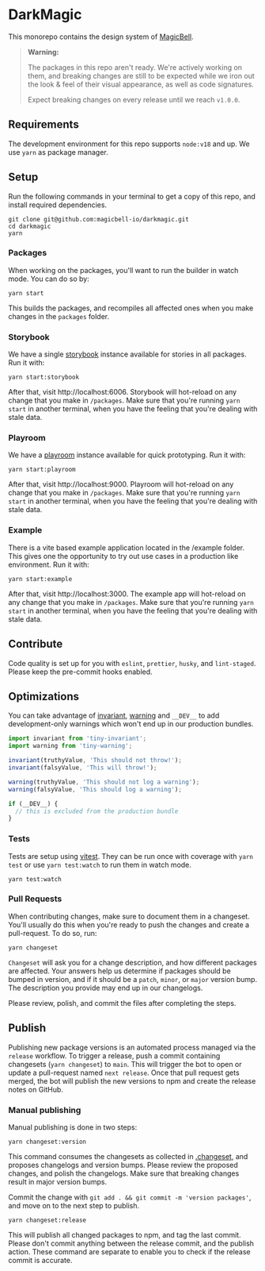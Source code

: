# DarkMagic

This monorepo contains the design system of [MagicBell](https://magicbell.com).

> **Warning:**
>
> The packages in this repo aren't ready. We're actively working on them, and breaking changes are still to be expected
> while we iron out the look & feel of their visual appearance, as well as code signatures.
>
> Expect breaking changes on every release until we reach `v1.0.0`.

## Requirements

The development environment for this repo supports `node:v18` and up. We use `yarn` as package manager.

## Setup

Run the following commands in your terminal to get a copy of this repo, and install required dependencies.

```
git clone git@github.com:magicbell-io/darkmagic.git
cd darkmagic
yarn
```

### Packages

When working on the packages, you'll want to run the builder in watch mode. You can do so by:

```
yarn start
```

This builds the packages, and recompiles all affected ones when you make changes in the `packages` folder.

### Storybook

We have a single [storybook](https://storybook.js.org/) instance available for stories in all packages. Run it with:

```
yarn start:storybook
```

After that, visit http://localhost:6006. Storybook will hot-reload on any change that you make in `/packages`. Make sure that you're running `yarn start` in another terminal, when you have the feeling that you're dealing with stale data.

### Playroom

We have a [playroom](https://github.com/seek-oss/playroom) instance available for quick prototyping. Run it with:

```
yarn start:playroom
```

After that, visit http://localhost:9000. Playroom will hot-reload on any change that you make in `/packages`. Make sure that you're running `yarn start` in another terminal, when you have the feeling that you're dealing with stale data.

### Example

There is a vite based example application located in the /example folder. This gives one the opportunity to try out use cases in a production like environment. Run it with:

```
yarn start:example
```

After that, visit http://localhost:3000. The example app will hot-reload on any change that you make in `/packages`. Make sure that you're running `yarn start` in another terminal, when you have the feeling that you're dealing with stale data.

## Contribute

Code quality is set up for you with `eslint`, `prettier`, `husky`, and `lint-staged`. Please keep the pre-commit hooks enabled.

## Optimizations

You can take advantage of [invariant](https://npmjs.com/tiny-invariant), [warning](https://npmjs.com/tiny-warning) and `__DEV__` to add development-only warnings which won't end up in our production bundles.

```js
import invariant from 'tiny-invariant';
import warning from 'tiny-warning';

invariant(truthyValue, 'This should not throw!');
invariant(falsyValue, 'This will throw!');

warning(truthyValue, 'This should not log a warning');
warning(falsyValue, 'This should log a warning');

if (__DEV__) {
  // this is excluded from the production bundle
}
```

### Tests

Tests are setup using [vitest](https://npmjs.com/vitest). They can be run once with coverage with `yarn test` or use `yarn test:watch` to run them in watch mode.

```
yarn test:watch
```

### Pull Requests

When contributing changes, make sure to document them in a changeset. You'll usually do this when you're ready to push the changes and create a pull-request. To do so, run:

```
yarn changeset
```

`Changeset` will ask you for a change description, and how different packages are affected. Your answers help us determine if packages should be bumped in version, and if it should be a `patch`, `minor`, or `major` version bump. The description you provide may end up in our changelogs.

Please review, polish, and commit the files after completing the steps.

## Publish

Publishing new package versions is an automated process managed via the `release` workflow. To trigger a release, push a commit containing changesets (`yarn changeset`) to `main`. This will trigger the bot to open or update a pull-request named `next release`. Once that pull request gets merged, the bot will publish the new versions to npm and create the release notes on GitHub.

### Manual publishing

Manual publishing is done in two steps:

```
yarn changeset:version
```

This command consumes the changesets as collected in [.changeset](.changeset), and proposes changelogs and version bumps. Please review the proposed changes, and polish the changelogs. Make sure that breaking changes result in major version bumps.

Commit the change with `git add . && git commit -m 'version packages'`, and move on to the next step to publish.

```
yarn changeset:release
```

This will publish all changed packages to npm, and tag the last commit. Please don't commit anything between the release commit, and the publish action. These command are separate to enable you to check if the release commit is accurate.
